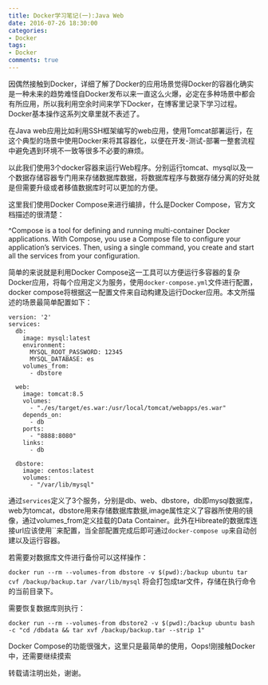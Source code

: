 ```yaml
---
title: Docker学习笔记(一):Java Web
date: 2016-07-26 18:30:00
categories:
- Docker
tags:
- Docker
comments: true
---
```

因偶然接触到Docker，详细了解了Docker的应用场景觉得Docker的容器化确实是一种未来的趋势难怪自Docker发布以来一直这么火爆，必定在多种场景中都会有所应用，所以我利用空余时间来学下Docker，在博客里记录下学习过程。Docker基本操作这系列文章里就不表述了。

在Java web应用比如利用SSH框架编写的web应用，使用Tomcat部署运行，在这个典型的场景中使用Docker来将其容器化，以便在开发-测试-部署一整套流程中避免遇到环境不一致等很多不必要的麻烦。

以此我们使用3个docker容器来运行Web程序。分别运行tomcat、mysql以及一个数据存储容器专门用来存储数据库数据，将数据库程序与数据存储分离的好处就是但需要升级或者移值数据库时可以更加的方便。

这里我们使用Docker Compose来进行编排，什么是Docker Compose，官方文档描述的很清楚：

^Compose is a tool for defining and running multi-container Docker applications. With Compose, you use a Compose file to configure your application’s services. Then, using a single command, you create and start all the services from your configuration. 

简单的来说就是利用Docker Compose这一工具可以方便运行多容器的复杂Docker应用，将每个应用定义为服务，使用`docker-compose.yml`文件进行配置，docker compose将根据这一配置文件来自动构建及运行Docker应用。本文所描述的场景最简单配置如下：

``` YMAL
version: '2'
services:
  db:
    image: mysql:latest
    environment:
      MYSQL_ROOT_PASSWORD: 12345
      MYSQL_DATABASE: es
    volumes_from: 
      - dbstore

  web:
    image: tomcat:8.5
    volumes: 
      - "./es/target/es.war:/usr/local/tomcat/webapps/es.war"
    depends_on:
      - db
    ports:
      - "8888:8080"
    links:
      - db

  dbstore:
    image: centos:latest
    volumes:
      - "/var/lib/mysql"
```
通过`services`定义了3个服务，分别是db、web、dbstore，db即mysql数据库，web为tomcat，dbstore用来存储数据库数据,image属性定义了容器所使用的镜像，通过volumes_from定义挂载的Data Container。此外在Hibreate的数据库连接url应该使用``来配置，当全部配置完成后即可通过`docker-compose up`来自动创建以及运行容器。

若需要对数据库文件进行备份可以这样操作：

`docker run --rm --volumes-from dbstore -v $(pwd):/backup ubuntu tar cvf /backup/backup.tar /var/lib/mysql`
将会打包成tar文件，存储在执行命令的当前目录下。

需要恢复数据库则执行：

`docker run --rm --volumes-from dbstore2 -v $(pwd):/backup ubuntu bash -c "cd /dbdata && tar xvf /backup/backup.tar --strip 1"`

Docker Compose的功能很强大，这里只是最简单的使用，Oops!刚接触Docker中，还需要继续摸索



转载请注明出处，谢谢。

